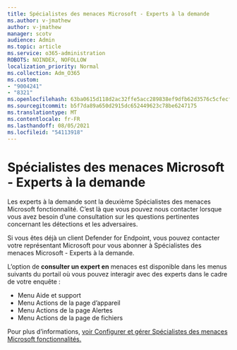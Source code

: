 ```yaml
---
title: Spécialistes des menaces Microsoft - Experts à la demande
ms.author: v-jmathew
author: v-jmathew
manager: scotv
audience: Admin
ms.topic: article
ms.service: o365-administration
ROBOTS: NOINDEX, NOFOLLOW
localization_priority: Normal
ms.collection: Adm_O365
ms.custom:
- "9004241"
- "8321"
ms.openlocfilehash: 63ba0615d118d2ac32ffe5acc289838ef9dfb62d3576c5cfecf361e182060acd
ms.sourcegitcommit: b5f7da89a650d2915dc652449623c78be6247175
ms.translationtype: MT
ms.contentlocale: fr-FR
ms.lasthandoff: 08/05/2021
ms.locfileid: "54113918"
---
```

# <a name="microsoft-threat-experts---experts-on-demand"></a>Spécialistes des menaces Microsoft - Experts à la demande

Les experts à la demande sont la deuxième Spécialistes des menaces Microsoft fonctionnalité. C’est là que vous pouvez nous contacter lorsque vous avez besoin d’une consultation sur les questions pertinentes concernant les détections et les adversaires.

Si vous êtes déjà un client Defender for Endpoint, vous pouvez contacter votre représentant Microsoft pour vous abonner à Spécialistes des menaces Microsoft - Experts à la demande.

L’option de **consulter un expert en** menaces est disponible dans les menus suivants du portail où vous pouvez interagir avec des experts dans le cadre de votre enquête :

- Menu Aide et support
- Menu Actions de la page d’appareil
- Menu Actions de la page Alertes
- Menu Actions de la page de fichiers

Pour plus d’informations, [voir Configurer et gérer Spécialistes des menaces Microsoft fonctionnalités.](https://docs.microsoft.com/windows/security/threat-protection/microsoft-defender-atp/configure-microsoft-threat-experts)
